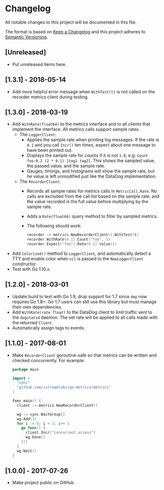 # Changelog
All notable changes to this project will be documented in this file.

The format is based on [Keep a Changelog](http://keepachangelog.com/en/1.0.0/)
and this project adheres to [Semantic Versioning](http://semver.org/spec/v2.0.0.html).

## [Unreleased]
- Put unreleased items here.

## [1.3.1] - 2018-05-14

- Add more helpful error message when `WithTest(t)` is not called on the recorder metrics client during testing.

## [1.3.0] - 2018-03-19

- Add `WithRate(float64)` to the metrics interface and to all clients that implement
  the interface. All metrics calls support sample rates.
  - The `LoggerClient`:
    - Applies the sample rate when printing log messages. If the rate is `0.1` and you call `Incr()` ten times, expect about one message to have been printed out.
    - Displays the sample rate for counts if it is not `1.0`, e.g: `Count foo:0.2 (2 * 0.1) [tag1 tag2]`. This shows the sampled value, the passed value, and the sample rate.
    - Gauges, timings, and histograms will show the sample rate, but he value is left unmodified just like the DataDog implementation.
  - The `RecorderClient`:
    - Records all sample rates for metrics calls in `MetricCall.Rate`. No calls are excluded from the call list based on the sample rate, and the value recorded is the full value before multiplying by the sample rate.
    - Adds a `Rate(float64)` query method to filter by sampled metrics.
    - The following should work:

        ```go
        recorder := metrics.NewRecorderClient().WithTest(t)
        recorder.WithRate(0.1).Count("foo", 5)
        recorder.Expect("foo").Rate(0.1).Value(5)
        ```
- Add `Colorized()` method to `LoggerClient`, and automatically detect a TTY and enable color when `nil` is passed to the `NewLoggerClient` constructor.
- Test with Go 1.10.x.

## [1.2.0] - 2018-03-01

- Update build to test with Go 1.9, drop support for 1.7 since `dep` now
  requires Go 1.8+. Go 1.7 users can still use this library but must manage
  their own dependencies.
- Add `WithRate(rate float)` to the DataDog client to limit traffic sent to
  the `dogstatsd` daemon. The set rate will be applied to all calls made
  with the returned `Client`.
- Automatically assign tags to events.

## [1.1.0] - 2017-08-01

- Make `RecorderClient` goroutine-safe so that metrics can be written and
  checked concurrently. For example:

  ```go
  package main

  import (
    "sync"
    "github.com/istreamlabs/go-metrics/metrics"
  )

  func main() {
    client := metrics.NewRecorderClient()

    wg := sync.WaitGroup{}
    wg.Add(3)
    for i := 0; i < 3; i++ {
      go func() {
        client.Incr("concurrent.access")
        wg.Done()
      }()
    }
    wg.Wait()
  }
  ```

## [1.0.0] - 2017-07-26

- Make project public on GitHub.
